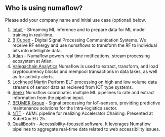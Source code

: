 ## Who is using numaflow?

Please add your company name and initial use case (optional) below.

1. [Intuit](https://www.intuit.com/) - Streaming ML inference and to prepare data for ML model training in real-time.
2. [B|Cubed](https://bcubed-corp.com/) - Digital Signal Processing Communication Systems.  We receive RF energy and use numaflows to transform the RF to individual bits into intelligible data.
3. [Atlan](https://atlan.com/) - Numaflow powers real time notifications, stream processing ecosystem at Atlan.
4. [Valegachain Analytics](https://www.valegachain.com/) Numaflow is used to extract, transform, and load cryptocurrency blocks and mempool transactions in data lakes, as well as for activity alerts.
5. [Lockheed Martin](https://lockheedmartin.com/) Perform ELT processing on high and low volume data streams of sensor data as recieved from IOT type systems.
6. [Seekr](https://www.seekr.com/) Numaflow coordinates multiple ML pipelines to rate and extract information from the pipeline input.
7. [BEUMER Group](https://www.beumergroup.com/) - Signal processing for IoT-sensors, providing predictive maintenance solutions for the Intra-logistics sector.
8. [NTT](https://www.rd.ntt/e/) - AI/ML pipeline for realizing Accelerator Chaining. Presented at KubeCon EU 25.
9. [QualiBooth](https://www.qualibooth.com/) - Accessibility-focused software. It leverages Numaflow pipelines to aggregate real-time data related to web accessibility issues.






